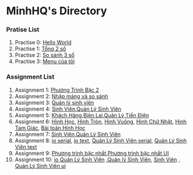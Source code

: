 # MinhHQ's Directory

### Pratise List

1. Practise 0: [Hello World](https://github.com/FASTTRACKSE/FFSE1703.JavaCore/blob/master/Assignments/MinhHQ/HelloWorld/src/helloworld.java)
2. Practise 1: [Tổng 2 số](https://github.com/FASTTRACKSE/FFSE1703.JavaCore/blob/master/Assignments/MinhHQ/Practise/src/fasttrack/edu/vn/Tong2so.java)
3. Practise 2: [So sánh 3 số](https://github.com/FASTTRACKSE/FFSE1703.JavaCore/blob/master/Assignments/MinhHQ/Practise/src/fasttrack/edu/vn/sosanh.java)
4. Practise 3: [Menu của tôi](https://github.com/FASTTRACKSE/FFSE1703.JavaCore/blob/master/Assignments/MinhHQ/Practise/src/fasttrack/edu/vn/MenuCuaToi.java)

### Assignment List

1. Assignment 1: [Phương Trình Bậc 2](https://github.com/FASTTRACKSE/FFSE1703.JavaCore/blob/master/Assignments/MinhHQ/Assignment1/src/assignment1/main/PTbac2.java)
2. Assignment 2: [Nhập mảng và so sánh](https://github.com/FASTTRACKSE/FFSE1703.JavaCore/blob/master/Assignments/MinhHQ/Assignment2/src/assignment2/main/VongLap.java)
3. Assignment 3: [Quản lý sinh viên](https://github.com/FASTTRACKSE/FFSE1703.JavaCore/blob/master/Assignments/MinhHQ/Assignment3/src/assignment3/main/QuanLySinhVien.java)
4. Assignment 4: [Sinh Viên](https://github.com/FASTTRACKSE/FFSE1703.JavaCore/blob/master/Assignments/MinhHQ/Assignment4/src/assignment4/model/SinhVien.java),[Quản Lý Sinh Viên](https://github.com/FASTTRACKSE/FFSE1703.JavaCore/blob/master/Assignments/MinhHQ/Assignment4/src/assignment4/main/QuanLySinhVien.java)
5. Assignment 5: [Khách Hàng](https://github.com/FASTTRACKSE/FFSE1703.JavaCore/blob/master/Assignments/MinhHQ/QuanliTienDien/src/FFSE1702/model/KhachHang.java),[Biên Lai](https://github.com/FASTTRACKSE/FFSE1703.JavaCore/blob/master/Assignments/MinhHQ/QuanliTienDien/src/FFSE1702/model/Bienlai.java),[Quản Lý Tiền Điện](https://github.com/FASTTRACKSE/FFSE1703.JavaCore/blob/master/Assignments/MinhHQ/QuanliTienDien/src/FFSE1702/main/TienDien.java)
6. Assignment 6: [Hình Học](https://github.com/FASTTRACKSE/FFSE1703.JavaCore/blob/master/Assignments/MinhHQ/Assignment6/src/hinhhoc/model/HinhHoc.java), [Hình Tròn](https://github.com/FASTTRACKSE/FFSE1703.JavaCore/blob/master/Assignments/MinhHQ/Assignment6/src/hinhhoc/model/HinhTron.java), [Hình Vuông](https://github.com/FASTTRACKSE/FFSE1703.JavaCore/blob/master/Assignments/MinhHQ/Assignment6/src/hinhhoc/model/HinhVuong.java), [Hình Chữ Nhật](https://github.com/FASTTRACKSE/FFSE1703.JavaCore/blob/master/Assignments/MinhHQ/Assignment6/src/hinhhoc/model/HinhChuNhat.java), [Hình Tam Giác](https://github.com/FASTTRACKSE/FFSE1703.JavaCore/blob/master/Assignments/MinhHQ/Assignment6/src/hinhhoc/model/HinhTamGiac.java), [Bài toán Hình Học](https://github.com/FASTTRACKSE/FFSE1703.JavaCore/blob/master/Assignments/MinhHQ/Assignment6/src/hinhhoc/main/BaiToanHinhHoc.java)
7. Assignment 7: [Sinh Viên](https://github.com/FASTTRACKSE/FFSE1703.JavaCore/blob/master/Assignments/MinhHQ/Assignment7/src/QlySV/model/SinhVien.java),[Quản Lý Sinh Viên](https://github.com/FASTTRACKSE/FFSE1703.JavaCore/blob/master/Assignments/MinhHQ/Assignment7/src/QlySV/main/QuanliSinhVien.java)
8. Assignment 8: [io serial](https://github.com/FASTTRACKSE/FFSE1703.JavaCore/blob/master/Assignments/MinhHQ/Assignment8/src/qlysv/io/SerializeFileFactory.java), [io text](https://github.com/FASTTRACKSE/FFSE1703.JavaCore/blob/master/Assignments/MinhHQ/Assignment8/src/qlysv/io/TextFileFactory.java), [Quản Lý Sinh Viên serial](https://github.com/FASTTRACKSE/FFSE1703.JavaCore/blob/master/Assignments/MinhHQ/Assignment8/src/qlysv/main/QuanLySinhVien.java), [Quản Lý Sinh Viên text](https://github.com/FASTTRACKSE/FFSE1703.JavaCore/blob/master/Assignments/MinhHQ/Assignment8/src/qlysv/main/QuanLySinhVien2.java) 
9. Assignment 9: [Phương trình bậc nhất](https://github.com/FASTTRACKSE/FFSE1703.JavaCore/blob/master/Assignments/MinhHQ/Assignment9/src/windowlayout/main/PhuongTrinhBac1.java),[Phương trình bậc nhất UI](https://github.com/FASTTRACKSE/FFSE1703.JavaCore/blob/master/Assignments/MinhHQ/Assignment9/src/windowlayout/ui/PhuongTrinhBac1UI.java)
9. Assignment 10: [io Quản Lý Sinh Viên](https://github.com/FASTTRACKSE/FFSE1703.JavaCore/blob/master/Assignments/MinhHQ/Assignment%2010/src/javadestop/io/TextFileFactory.java) ,[Quản lý Sinh Viên](https://github.com/FASTTRACKSE/FFSE1703.JavaCore/blob/master/Assignments/MinhHQ/Assignment%2010/src/javadestop/main/QuanLySinhVien.java), [Sinh Viên](https://github.com/FASTTRACKSE/FFSE1703.JavaCore/blob/master/Assignments/MinhHQ/Assignment%2010/src/javadestop/model/SinhVien.java) , [Quản Lý Sinh Viên ui](https://github.com/FASTTRACKSE/FFSE1703.JavaCore/blob/master/Assignments/MinhHQ/Assignment%2010/src/javadestop/ui/QuanLySinhVienUI.java)